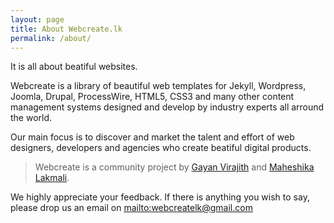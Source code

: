 ```yaml
---
layout: page
title: About Webcreate.lk
permalink: /about/
---
```


<p class="lead">
	It is all about beatiful websites.
</p>

Webcreate is a library of beautiful web templates for Jekyll, Wordpress, Joomla, 
Drupal, ProcessWire, HTML5, CSS3 and many other content management systems 
designed and develop by industry experts all arround the world.

Our main focus is to discover and market the talent and effort of web designers, developers and agencies who create beatiful digital products.

> Webcreate is a community project by [Gayan Virajith][gayan] and [Maheshika Lakmali][maheshika].

We highly appreciate your feedback. If there is anything you wish to say, please
drop us an email on <mailto:webcreatelk@gmail.com>

[gayan]: http://gayanvirajith.github.io
[maheshika]: http://maheshikalakmali.github.io

